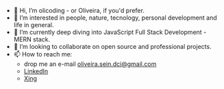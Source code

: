 - 👋 Hi, I’m olicoding - or Oliveira, if you'd prefer.
- 👀 I’m interested in people, nature, tecnology, personal development and life in general.
- 🌱 I’m currently deep diving into JavaScript Full Stack Development - MERN stack.
- 💞️ I’m looking to collaborate on open source and professional projects.
- 📫 How to reach me: 
  - drop me an e-mail oliveira.sein.dci@gmail.com
  - [LinkedIn](https://www.linkedin.com/in/rafaelbenchimoldeoliveira)
  - [Xing](https://www.xing.com/profile/Rafael_BenchimoldeOliveira/cv)

